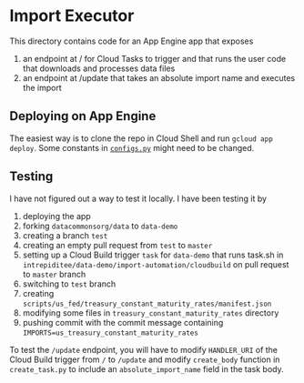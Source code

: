 # Import Executor

This directory contains code for an App Engine app that exposes
1. an endpoint at / for Cloud Tasks to trigger and that runs the user code
   that downloads and processes data files
2. an endpoint at /update that takes an absolute import name and executes
   the import
   
   
## Deploying on App Engine

The easiest way is to clone the repo in Cloud Shell and run
`gcloud app deploy`. Some constants in [`configs.py`](app/configs.py) might
need to be changed. 

## Testing

I have not figured out a way to test it locally. I have been testing it by
1. deploying the app
2. forking `datacommonsorg/data` to `data-demo`
3. creating a branch `test`
4. creating an empty pull request from `test` to `master`
3. setting up a Cloud Build trigger `task` for `data-demo` that runs task.sh in
   `intrepiditee/data-demo/import-automation/cloudbuild` on pull request
   to `master` branch
4. switching to `test` branch
4. creating `scripts/us_fed/treasury_constant_maturity_rates/manifest.json`
5. modifying some files in `treasury_constant_maturity_rates` directory
6. pushing commit with the commit message containing
   `IMPORTS=us_treasury_constant_maturity_rates`

To test the `/update` endpoint, you will have to modify `HANDLER_URI` of the
Cloud Build trigger from `/` to `/update` and modify `create_body` function in
`create_task.py` to include an `absolute_import_name` field in the task body.

